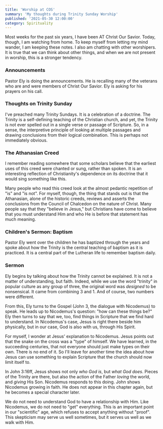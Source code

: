 ```yaml
---
title: 'Worship at COS'
summary: 'My thoughts during Trinity Sunday Worship'
published: '2021-05-30 12:00:00'
category: Spirituality
---
```

Most weeks for the past six years, I have been AT Christ Our Savior.  Today,
though, I am watching from home.  To keep myself from letting my mind wander,
I am keeping these notes.  I also am chatting with other worshipers.  It is true
that we can think about other things, and when we are not present in worship,
this is a stronger tendency.

### Announcements
Pastor Ely is doing the announcements.  He is recalling many of the veterans
who are and were members of Christ Our Savior.  Ely is asking for his prayers
on his call.

### Thoughts on Trinity Sunday
I've preached many Trinity Sundays. It is a celebration of a doctrine. The
Trinity is a self-defining teaching of the Christian church, and yet, the
Trinity is not ever spelled out in a single verse or passage of Scripture. So,
in a sense, the interpretive principle of looking at multiple passages and
drawing conclusions from their logical combination. This is perhaps not
immediately obvious.

### The Athanasian Creed
I remember reading somewhere that some scholars believe that the earliest uses
of this creed were chanted or sung, rather than spoken. It is an interesting
reflection of Christianity's dependence on its doctrine that it would sing
something like this.

Many people who read this creed look at the almost pedantic repetition of
"is" and "is not". For myself, though, the thing that stands out is that
the Athanasian, alone of the historic creeds, reviews and asserts the
conclusions from the Council of Chalcedon on the nature of Christ. Many people
say that they "believe in Jesus," but Christians have come to believe that you
must understand Him and who He is before that statement has much meaning.

### Children's Sermon:  Baptism
Pastor Ely went over the children he has baptized through the years and spoke
about how the Trinity is the central teaching of baptism as it is practiced.
It is a central part of the Lutheran life to remember baptism daily.

### Sermon

Ely begins by talking about how the Trinity cannot be explained. It is not a
matter of understanding, but faith. Indeed, while we use the word "trinity"
in popular culture as any group of three, the original word was _designed_ to be
nonsensical. It came from combining 3 and 1. And of course, two numbers were
different.

From this, Ely turns to the Gospel (John 3, the dialogue with Nicodemus) to
speak. He leads up to Nicodemus's question: "how can these things be?"  Ely then
turns to say that we, too, find things in Scripture that we find hard to
understand. In Nicodemus's case, Jesus is right there beside him physically, but
in our case, God is also with us, through His Spirit.

For myself, I wonder at Jesus' explanation to Nicodemus. Jesus points out that
the snake on the cross was a "type" of himself. We have learned, in the
succeeding centuries, that not everyone should just make types on their own.
There is no end of it. So I'll leave for another time the idea about how Jesus
can use something to explain Scripture that the church should now limit itself
to.

In John 3:16ff, Jesus shows not only _who God is_, but _what God does_. Pieces
of the Trinity are there, but also the action of the Father _loving_ the world,
and _giving_ His Son. Nicodemus responds to this doing. John shows Nicodemus
growing in faith. He does not appear in this chapter again, but he becomes a
special character later.

We do not need to understand God to have a relationship with Him. Like
Nicodemus, we do not need to "get" everything. This is an important point in
our "scientific" age, which refuses to accept anything without "proof". This
skepticism may serve us well sometimes, but it serves us well as we walk with
Him.
